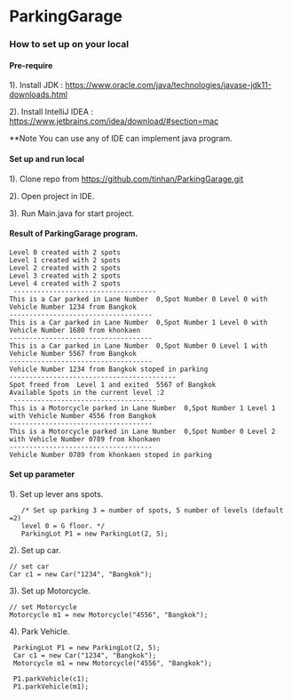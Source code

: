 # ParkingGarage

### How to set up on your local

#### Pre-require

 1). Install JDK : https://www.oracle.com/java/technologies/javase-jdk11-downloads.html
 
 2). Install IntelliJ IDEA : https://www.jetbrains.com/idea/download/#section=mac 
 
 **Note You can use any of IDE can implement java program.

#### Set up and run local
 1). Clone repo from https://github.com/tinhan/ParkingGarage.git
 
 2). Open project in IDE.
 
 3). Run Main.java for start project.
 

#### Result of ParkingGarage program.
    
    Level 0 created with 2 spots
    Level 1 created with 2 spots
    Level 2 created with 2 spots
    Level 3 created with 2 spots
    Level 4 created with 2 spots
     ------------------------------------ 
    This is a Car parked in Lane Number  0,Spot Number 0 Level 0 with Vehicle Number 1234 from Bangkok
    ------------------------------------ 
    This is a Car parked in Lane Number  0,Spot Number 1 Level 0 with Vehicle Number 1680 from khonkaen
    ------------------------------------ 
    This is a Car parked in Lane Number  0,Spot Number 0 Level 1 with Vehicle Number 5567 from Bangkok
    ------------------------------------ 
    Vehicle Number 1234 from Bangkok stoped in parking
    ------------------------------------------ 
    Spot freed from  Level 1 and exited  5567 of Bangkok
    Available Spots in the current level :2
     ------------------------------------ 
    This is a Motorcycle parked in Lane Number  0,Spot Number 1 Level 1 with Vehicle Number 4556 from Bangkok
    ------------------------------------ 
    This is a Motorcycle parked in Lane Number  0,Spot Number 0 Level 2 with Vehicle Number 0789 from khonkaen
    ------------------------------------ 
    Vehicle Number 0789 from khonkaen stoped in parking
    
    

#### Set up parameter
1). Set up lever ans spots.

      
       /* Set up parking 3 = number of spots, 5 number of levels (default =2)
       level 0 = G floor. */
       ParkingLot P1 = new ParkingLot(2, 5);
       
      

2). Set up car.

    
    // set car
    Car c1 = new Car("1234", "Bangkok");
    

3). Set up Motorcycle.

    
    // set Motorcycle 
    Motorcycle m1 = new Motorcycle("4556", "Bangkok");
    

4). Park Vehicle.

    
     ParkingLot P1 = new ParkingLot(2, 5);
     Car c1 = new Car("1234", "Bangkok");
     Motorcycle m1 = new Motorcycle("4556", "Bangkok");
       
     P1.parkVehicle(c1);
     P1.parkVehicle(m1);
     
    
 

